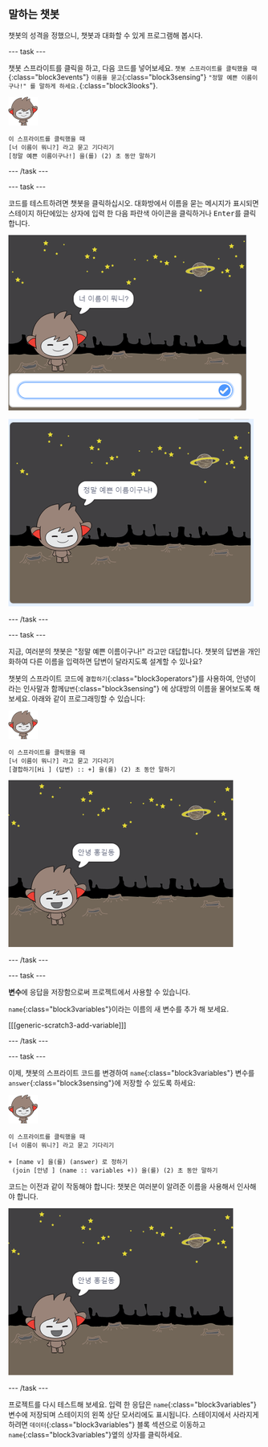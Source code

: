 ## 말하는 챗봇

챗봇의 성격을 정했으니, 챗봇과 대화할 수 있게 프로그램해 봅시다.

--- task ---

챗봇 스프라이트를 클릭을 하고, 다음 코드를 넣어보세요. `챗봇 스프라이트를 클릭했을 때`{:class="block3events"} `이름을 묻고`{:class="block3sensing"} `"정말 예쁜 이름이구나!" 를 말하게 하세요.`{:class="block3looks"}.

![나노 스프라이트](images/nano-sprite.png)

```blocks3
이 스프라이트를 클릭했을 때
[너 이름이 뭐니?] 라고 묻고 기다리기
[정말 예쁜 이름이구나!] 을(를) (2) 초 동안 말하기
```

--- /task ---

--- task ---

코드를 테스트하려면 챗봇을 클릭하십시오. 대화방에서 이름을 묻는 메시지가 표시되면 스테이지 하단에있는 상자에 입력 한 다음 파란색 아이콘을 클릭하거나 <kbd>Enter</kbd>를 클릭합니다.

![ChatBot 응답 테스트](images/chatbot-ask-test1.png)

![ChatBot 응답 테스트](images/chatbot-ask-test2.png)

--- /task ---

--- task ---

지금, 여러분의 챗봇은 "정말 예쁜 이름이구나!" 라고만 대답합니다. 챗봇의 답변을 개인화하여 다른 이름을 입력하면 답변이 달라지도록 설계할 수 있나요?

챗봇의 스프라이트 코드에 `결합하기`{:class="block3operators"}를 사용하여, 안녕이라는 인사말과 함께`답변`{:class="block3sensing"} 에 상대방의 이름을 물어보도록 해 보세요. 아래와 같이 프로그래밍할 수 있습니다:

![나노 스프라이트](images/nano-sprite.png)

```blocks3
이 스프라이트를 클릭했을 때
[너 이름이 뭐니?] 라고 묻고 기다리기
[결합하기[Hi ] (답변) :: +] 을(를) (2) 초 동안 말하기
```

![개별화된 답변 테스트](images/chatbot-answer-test.png)

--- /task ---

--- task ---

**변수**에 응답을 저장함으로써 프로젝트에서 사용할 수 있습니다.

`name`{:class="block3variables"}이라는 이름의 새 변수를 추가 해 보세요.

[[[generic-scratch3-add-variable]]]

--- /task ---

--- task ---

이제, 챗봇의 스프라이트 코드를 변경하여 `name`{:class="block3variables"} 변수를 `answer`{:class="block3sensing"}에 저장할 수 있도록 하세요:

![나노 스프라이트](images/nano-sprite.png)

```blocks3
이 스프라이트를 클릭했을 때
[너 이름이 뭐니?] 라고 묻고 기다리기

+ [name v] 을(를) (answer) 로 정하기
 (join [안녕 ] (name :: variables +)) 을(를) (2) 초 동안 말하기
```

코드는 이전과 같이 작동해야 합니다: 챗봇은 여러분이 알려준 이름을 사용해서 인사해야 합니다.

![개별화된 답변 테스트](images/chatbot-answer-test.png)

--- /task ---

프로젝트를 다시 테스트해 보세요. 입력 한 응답은 `name`{:class="block3variables"} 변수에 저장되며 스테이지의 왼쪽 상단 모서리에도 표시됩니다. 스테이지에서 사라지게하려면 `데이터`{:class="block3variables"} 블록 섹션으로 이동하고 `name`{:class="block3variables"}옆의 상자를 클릭하세요.